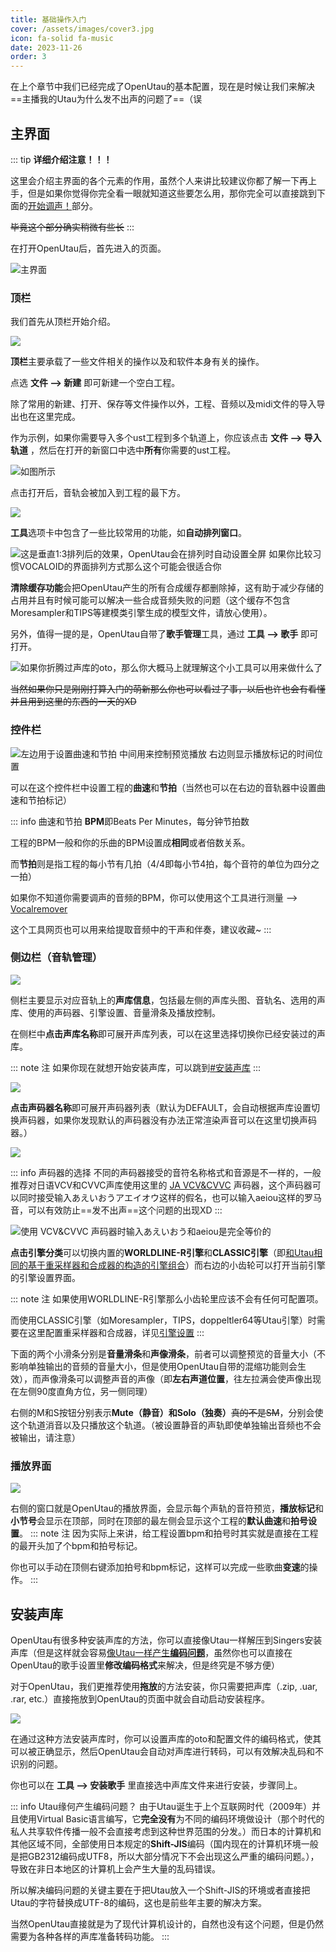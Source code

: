 ```yaml
---
title: 基础操作入门
cover: /assets/images/cover3.jpg
icon: fa-solid fa-music
date: 2023-11-26
order: 3
---
```

在上个章节中我们已经完成了OpenUtau的基本配置，现在是时候让我们来解决==主播我的Utau为什么发不出声的问题了==（误

## 主界面

::: tip
<span class="xingmu">**详细介绍注意！！！**</span>

这里会介绍主界面的各个元素的作用，虽然个人来讲比较建议你都了解一下再上手，但是如果你觉得你完全看一眼就知道这些要怎么用，那你完全可以直接跳到下面的[开始调声！](#开始调声！)部分。

~~毕竟这个部分确实稍微有些长~~
:::

在打开OpenUtau后，首先进入的页面。

![主界面](https://img.kyoku.top/mainwindow.webp)

### 顶栏

我们首先从顶栏开始介绍。

![ ](https://img.kyoku.top/navbar.gif)

**顶栏**主要承载了一些文件相关的操作以及和软件本身有关的操作。

点选 **文件 --> 新建** 即可新建一个空白工程。

除了常用的新建、打开、保存等文件操作以外，工程、音频以及midi文件的导入导出也在这里完成。

作为示例，如果你需要导入多个ust工程到多个轨道上，你应该点击 **文件 --> 导入轨道** ，然后在打开的新窗口中选中**所有**你需要的ust工程。

![如图所示](https://img.kyoku.top/utau-inputust.webp)

点击打开后，音轨会被加入到工程的最下方。

![ ](https://img.kyoku.top/afterputin.webp)

**工具**选项卡中包含了一些比较常用的功能，如**自动排列窗口**。

![这是垂直1:3排列后的效果，OpenUtau会在排列时自动设置全屏<br>如果你比较习惯VOCALOID的界面排列方式那么这个可能会很适合你](https://img.kyoku.top/ypailie.webp)

**清除缓存功能**会把OpenUtau产生的所有合成缓存都删除掉，这有助于减少存储的占用并且有时候可能可以解决一些合成音频失败的问题（这个缓存不包含Moresampler和TIPS等建模类引擎生成的模型文件，请放心使用）。

另外，值得一提的是，OpenUtau自带了**歌手管理**工具，通过 **工具 --> 歌手** 即可打开。

![如果你折腾过声库的oto，那么你大概马上就理解这个小工具可以用来做什么了](https://img.kyoku.top/singers.webp)

~~当然如果你只是刚刚打算入门的萌新那么你也可以看过了事，以后也许也会有看懂并且用到这里的东西的一天的XD~~

### 控件栏

![左边用于设置曲速和节拍 中间用来控制预览播放 右边则显示播放标记的时间位置](https://img.kyoku.top/speed.webp)

可以在这个控件栏中设置工程的**曲速**和**节拍**（当然也可以在右边的音轨器中设置曲速和节拍标记）

::: info 曲速和节拍
**BPM**即Beats Per Minutes，每分钟节拍数

工程的BPM一般和你的乐曲的BPM设置成**相同**或者倍数关系。

而**节拍**则是指工程的每小节有几拍（4/4即每小节4拍，每个音符的单位为四分之一拍）

如果你不知道你需要调声的音频的BPM，你可以使用这个工具进行测量 --> [Vocalremover](https://vocalremover.org/zh/key-bpm-finder)

这个工具网页也可以用来给提取音频中的干声和伴奏，建议收藏~
:::

### 侧边栏（音轨管理）

![ ](https://img.kyoku.top/track_manager.webp)

侧栏主要显示对应音轨上的**声库信息**，包括最左侧的声库头图、音轨名、选用的声库、使用的声码器、引擎设置、音量滑条及播放控制。

在侧栏中**点击声库名称**即可展开声库列表，可以在这里选择切换你已经安装过的声库。

::: note 注
如果你现在就想开始安装声库，可以跳到[#安装声库](#安装声库)
:::

![ ](https://img.kyoku.top/../.vuepress/public/choose_singer.gif)

**点击声码器名称**即可展开声码器列表（默认为DEFAULT，会自动根据声库设置切换声码器，如果你发现默认的声码器没有办法正常渲染声音可以在这里切换声码器。）

![ ](https://img.kyoku.top/vocalencoder.gif)

::: info 声码器的选择
不同的声码器接受的音符名称格式和音源是不一样的，一般推荐对日语VCV和CVVC声库使用这里的 <u>JA VCV&CVVC</u> 声码器，这个声码器可以同时接受输入あえいおうアエイオウ这样的假名，也可以输入aeiou这样的罗马音，可以有效防止==发不出声==这个问题的出现XD
:::

![使用 VCV&CVVC 声码器时输入あえいおう和aeiou是**完全等价**的](https://img.kyoku.top/aeiou.webp)

**点击引擎分类**可以切换内置的**WORLDLINE-R引擎**和**CLASSIC引擎**（即<u>和Utau相同的基于重采样器和合成器的构造的引擎组合</u>）而右边的小齿轮可以打开当前引擎的引擎设置界面。

::: note 注
如果使用WORLDLINE-R引擎那么小齿轮里应该不会有任何可配置项。

而使用CLASSIC引擎（如Moresampler，TIPS，doppeltler64等Utau引擎）时需要在这里配置重采样器和合成器，详见[引擎设置](/utau/resampler)
:::

下面的两个小滑条分别是**音量滑条**和**声像滑条**，前者可以调整预览的音量大小（不影响单独输出的音频的音量大小，但是使用OpenUtau自带的混缩功能则会生效），而声像滑条可以调整声音的声像（即**左右声道位置**，往左拉满会使声像出现在左侧90度直角方位，另一侧同理）

右侧的M和S按钮分别表示**Mute（静音）**和**Solo（独奏）**~~真的不是SM~~，分别会使这个轨道消音以及只播放这个轨道。（被设置静音的声轨即使单独输出音频也不会被输出，请注意）

### 播放界面

![ ](https://img.kyoku.top/play.gif)

右侧的窗口就是OpenUtau的播放界面，会显示每个声轨的音符预览，**播放标记**和**小节号**会显示在顶部，同时在顶部的最左侧会显示这个工程的**默认曲速**和**拍号设置**。
::: note 注
因为实际上来讲，给工程设置bpm和拍号时其实就是直接在工程的最开头加了个bpm和拍号标记。

你也可以手动在顶侧右键添加拍号和bpm标记，这样可以完成一些歌曲**变速**的操作。
:::

## 安装声库

OpenUtau有很多种安装声库的方法，你可以直接像Utau一样解压到Singers安装声库（但是这样就会容易<u>像Utau一样产生**编码问题**</u>，虽然你也可以直接在OpenUtau的歌手设置里**修改编码格式**来解决，但是终究是不够方便）

对于OpenUtau，我们更推荐使用**拖放**的方法安装，你只需要把声库（.zip, .uar, .rar, etc.）直接拖放到OpenUtau的页面中就会自动启动安装程序。

![ ](https://img.kyoku.top/install_bank.gif)

在通过这种方法安装声库时，你可以设置声库的oto和配置文件的编码格式，使其可以被正确显示，然后OpenUtau会自动对声库进行转码，可以有效解决乱码和不识别的问题。

你也可以在 **工具 --> 安装歌手** 里直接选中声库文件来进行安装，步骤同上。

::: info Utau缘何产生编码问题？
由于Utau诞生于上个互联网时代（2009年）并且使用Virtual Basic语言编写，它**完全没有**为不同的编码环境做设计（那个时代的私人共享软件传播一般不会直接考虑到这种世界范围的分发。）而日本的计算机和其他区域不同，全部使用日本规定的**Shift-JIS**编码（国内现在的计算机环境一般是把GB2312编码成UTF8，所以大部分情况下不会出现这么严重的编码问题。），导致在非日本地区的计算机上会产生大量的乱码错误。

所以解决编码问题的关键主要在于把Utau放入一个Shift-JIS的环境或者直接把Utau的字符替换成UTF-8的编码，这也是前些年主要的解决方案。

当然OpenUtau直接就是为了现代计算机设计的，自然也没有这个问题，但是仍然需要为各种各样的声库准备转码功能。
:::